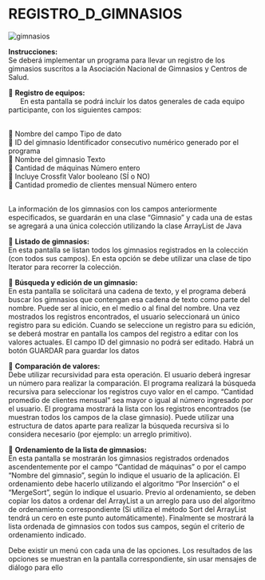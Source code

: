 # REGISTRO_D_GIMNASIOS

![gimnasios](https://github.com/Yoswell/REGISTRO_D_GIMNASIOS/assets/113799193/fbc6d87e-ff48-42a6-86de-0db8819ee643)

<strong>Instrucciones:</strong><br>Se deberá implementar un programa para llevar un registro de los gimnasios suscritos a la Asociación Nacional de Gimnasios y Centros de Salud.<br>

  🐽 <strong>Registro de equipos:</strong><br>
   &nbsp;&nbsp;&nbsp;&nbsp;&nbsp;&nbsp;En esta pantalla se podrá incluir los datos generales de cada equipo participante, con los siguientes campos:<br><br>

  🦴 Nombre del campo Tipo de dato<br>
  🦴 ID del gimnasio Identificador consecutivo numérico generado por el programa<br>
  🦴 Nombre del gimnasio Texto<br>
  🦴 Cantidad de máquinas Número entero<br>
  🦴 Incluye Crossfit Valor booleano (SÍ o NO)<br>
  🦴 Cantidad promedio de clientes mensual Número entero<br><br>

  La información de los gimnasios con los campos anteriormente especificados, se guardarán en una clase “Gimnasio” y cada una de estas se agregará a una única colección utilizando la clase ArrayList de Java<br>

  🐽 <strong>Listado de gimnasios:</strong><br> En esta pantalla se listan todos los gimnasios registrados en la colección (con todos sus campos). En esta opción se debe utilizar una clase de tipo Iterator para recorrer la colección.

  🐽 <strong>Búsqueda y edición de un gimnasio:</strong><br> En esta pantalla se solicitará una cadena de texto, y el programa deberá buscar los gimnasios que contengan esa cadena de texto como parte del nombre. Puede ser al inicio, en el medio o al final del nombre. Una vez mostrados los registros encontrados, el usuario seleccionará un único registro para su edición. Cuando se seleccione un registro para su edición, se deberá mostrar en pantalla los campos del registro a editar con los valores actuales. El campo ID del gimnasio no podrá ser editado. Habrá un botón GUARDAR para guardar los datos

  🐽 <strong>Comparación de valores:</strong><br> Debe utilizar recursividad para esta operación. El usuario deberá ingresar un número para realizar la comparación. El programa realizará la búsqueda recursiva para seleccionar los registros cuyo valor en el campo. “Cantidad promedio de clientes mensual” sea mayor o igual al número ingresado por el usuario. El programa mostrará la lista con los registros encontrados (se muestran todos los campos de la clase gimnasio). Puede utilizar una estructura de datos aparte para realizar la búsqueda recursiva si lo considera necesario (por ejemplo: un arreglo primitivo).

  🐽 <strong>Ordenamiento de la lista de gimnasios:</strong><br> En esta pantalla se mostrarán los gimnasios registrados ordenados ascendentemente por el campo “Cantidad de máquinas” o por el campo “Nombre del gimnasio”, según lo indique el usuario de la aplicación. El ordenamiento debe hacerlo utilizando el algoritmo “Por Inserción” o el “MergeSort”, según lo indique el usuario. Previo al ordenamiento, se deben copiar los datos a ordenar del ArrayList a un arreglo para uso del algoritmo de ordenamiento correspondiente (Si utiliza el método Sort del ArrayList tendrá un cero en este punto automáticamente). Finalmente se mostrará la lista ordenada de gimnasios con todos sus campos, según el criterio de ordenamiento indicado.

  Debe existir un menú con cada una de las opciones. Los resultados de las opciones se muestran en la pantalla correspondiente, sin usar mensajes de diálogo para ello
